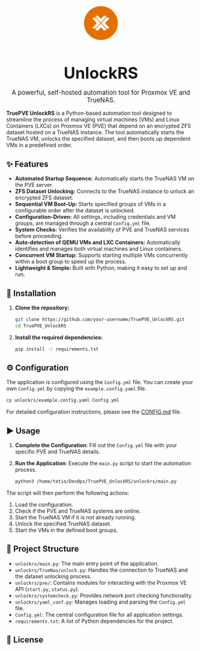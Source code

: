 <div align="center">
  <img src="./proxmox.svg" width="90" height="90">
  <h1 style="font-size: 3em; margin-bottom: 0;">UnlockRS</h1>
  <p style="font-size: 1.2em;">A powerful, self-hosted automation tool for Proxmox VE and TrueNAS.</p>
</div>

**TruePVE UnlockRS** is a Python-based automation tool designed to streamline the process of managing virtual machines (VMs) and Linux Containers (LXCs) on Proxmox VE (PVE) that depend on an encrypted ZFS dataset hosted on a TrueNAS instance. The tool automatically starts the TrueNAS VM, unlocks the specified dataset, and then boots up dependent VMs in a predefined order.

## ✨ Features

-   **Automated Startup Sequence:** Automatically starts the TrueNAS VM on the PVE server.
-   **ZFS Dataset Unlocking:** Connects to the TrueNAS instance to unlock an encrypted ZFS dataset.
-   **Sequential VM Boot-Up:** Starts specified groups of VMs in a configurable order after the dataset is unlocked.
-   **Configuration-Driven:** All settings, including credentials and VM groups, are managed through a central `Config.yml` file.
-   **System Checks:** Verifies the availability of PVE and TrueNAS services before proceeding.
-   **Auto-detection of QEMU VMs and LXC Containers:** Automatically identifies and manages both virtual machines and Linux containers.
-   **Concurrent VM Startup:** Supports starting multiple VMs concurrently within a boot group to speed up the process.
-   **Lightweight & Simple:** Built with Python, making it easy to set up and run.

## 🚀 Installation

1.  **Clone the repository:**
    ```bash
    git clone https://github.com/your-username/TruePVE_UnlockRS.git
    cd TruePVE_UnlockRS
    ```

2.  **Install the required dependencies:**
    ```bash
    pip install -r requirements.txt
    ```

## ⚙️ Configuration

The application is configured using the `Config.yml` file. You can create your own `Config.yml` by copying the `example.config.yaml` file.

```bash
cp unlockrs/example.config.yaml Config.yml
```

For detailed configuration instructions, please see the [CONFIG.md](CONFIG.md) file.

## ▶️ Usage

1.  **Complete the Configuration**: Fill out the `Config.yml` file with your specific PVE and TrueNAS details.
2.  **Run the Application**: Execute the `main.py` script to start the automation process.

    ```bash
    python3 /home/tetio/DevOps/TruePVE_UnlockRS/unlockrs/main.py
    ```

The script will then perform the following actions:
1.  Load the configuration.
2.  Check if the PVE and TrueNAS systems are online.
3.  Start the TrueNAS VM if it is not already running.
4.  Unlock the specified TrueNAS dataset.
5.  Start the VMs in the defined boot groups.

## 📂 Project Structure

-   `unlockrs/main.py`: The main entry point of the application.
-   `unlockrs/TrueNas/unlock.py`: Handles the connection to TrueNAS and the dataset unlocking process.
-   `unlockrs/pve/`: Contains modules for interacting with the Proxmox VE API (`start.py`, `status.py`).
-   `unlockrs/systemcheck.py`: Provides network port checking functionality.
-   `unlockrs/yaml_conf.py`: Manages loading and parsing the `Config.yml` file.
-   `Config.yml`: The central configuration file for all application settings.
-   `requirements.txt`: A list of Python dependencies for the project.

## 📄 License
